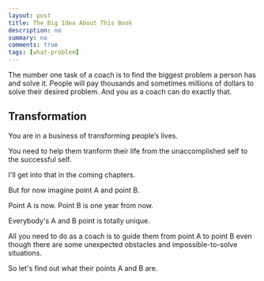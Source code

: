 ```yaml
---
layout: post
title: The Big Idea About This Book
description: no
summary: no
comments: true
tags: [what-problem]
---
```


The number one task of a coach is to find the biggest problem a person has and solve it. People will pay thousands and sometimes millions of dollars to solve their desired problem. And you as a coach can do exactly that. 

## Transformation
You are in a business of transforming people’s lives.  

You need to help them tranform their life from the unaccomplished self to the successful self.

I'll get into that in the coming chapters.

But for now imagine point A and point B.

Point A is now.
Point B is one year from now.

Everybody's A and B point is totally unique.

All you need to do as a coach is to guide them from point A to point B even though there are some unexpected obstacles and impossible-to-solve situations.

So let's find out what their points A and B are.


